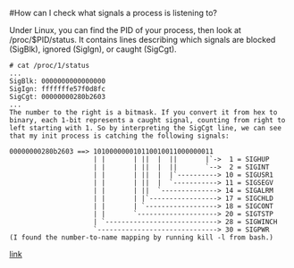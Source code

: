 #How can I check what signals a process is listening to?

Under Linux, you can find the PID of your process, then look at /proc/$PID/status. It contains lines describing which signals are blocked (SigBlk), ignored (SigIgn), or caught (SigCgt).
```
# cat /proc/1/status
...
SigBlk: 0000000000000000
SigIgn: fffffffe57f0d8fc
SigCgt: 00000000280b2603
...
The number to the right is a bitmask. If you convert it from hex to binary, each 1-bit represents a caught signal, counting from right to left starting with 1. So by interpreting the SigCgt line, we can see that my init process is catching the following signals:

00000000280b2603 ==> 101000000010110010011000000011
                     | |       | ||  |  ||       |`->  1 = SIGHUP
                     | |       | ||  |  ||       `-->  2 = SIGINT
                     | |       | ||  |  |`----------> 10 = SIGUSR1
                     | |       | ||  |  `-----------> 11 = SIGSEGV
                     | |       | ||  `--------------> 14 = SIGALRM
                     | |       | |`-----------------> 17 = SIGCHLD
                     | |       | `------------------> 18 = SIGCONT
                     | |       `--------------------> 20 = SIGTSTP
                     | `----------------------------> 28 = SIGWINCH
                     `------------------------------> 30 = SIGPWR
(I found the number-to-name mapping by running kill -l from bash.)
```
[link](http://unix.stackexchange.com/questions/85364/how-can-i-check-what-signals-a-process-is-listening-to)
